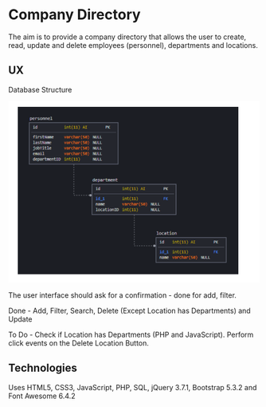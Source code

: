 # Company Directory

The aim is to provide a company directory that allows the user to create, read, update and delete employees (personnel), departments and locations.

## UX

Database Structure

![Database Structure](Data/databasestructure.png)

The user interface should ask for a confirmation - done for add, filter.

Done - Add, Filter, Search, Delete (Except Location has Departments) and Update

To Do - Check if Location has Departments (PHP and JavaScript).  Perform click events on the Delete Location Button.

## Technologies

Uses HTML5, CSS3, JavaScript, PHP, SQL, jQuery 3.7.1, Bootstrap 5.3.2 and Font Awesome 6.4.2